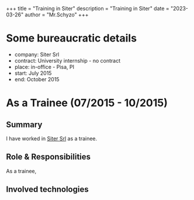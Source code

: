 +++
title = "Training in Siter"
description = "Training in Siter"
date = "2023-03-26"
author = "Mr.Schyzo"
+++

# Some bureaucratic details
- company: Siter Srl
- contract: University internship - no contract
- place: in-office - Pisa, PI
- start: July 2015
- end: October 2015

# As a Trainee (07/2015 - 10/2015)

## Summary

I have worked in [Siter Srl](https://www.siter.it/) as a trainee.

## Role & Responsibilities

As a trainee,

## Involved technologies
